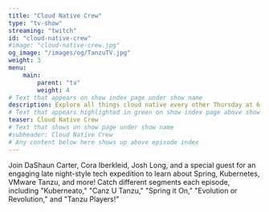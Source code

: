 ```yaml
---
title: "Cloud Native Crew"
type: "tv-show"
streaming: "twitch"
id: "cloud-native-crew"
#image: "cloud-native-crew.jpg"
og_image: "/images/og/TanzuTV.jpg"
weight: 3
menu:
    main:
        parent: "tv"
        weight: 4
# Text that appears on show index page under show name
description: Explore all things cloud native every other Thursday at 6 PM PT/9 PM ET!
# Text that appears highlighted in green on show index page above show name
teaser: Cloud Native Crew
# Text that shows on show page under show name
#subheader: Cloud Native Crew
# Any content below here shows up above episode index
---
```


Join DaShaun Carter, Cora Iberkleid, Josh Long, and a special guest for an engaging late night-style tech expedition to learn about Spring, Kubernetes, VMware Tanzu, and more! Catch different segments each episode, including "Kuberneato," "Canz U Tanzu," "Spring it On," "Evolution or Revolution," and "Tanzu Players!"
